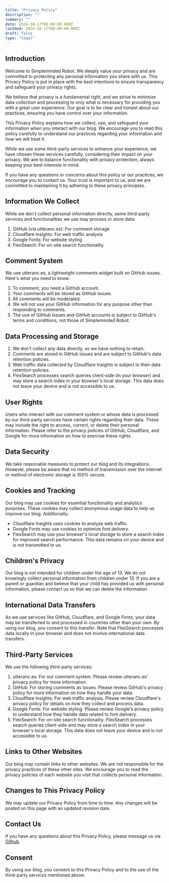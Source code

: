 ```yaml
---
title: "Privacy Policy"
description: ""
summary: ""
date: 2024-10-17T00:00:00.000Z
lastmod: 2024-10-17T00:00:00.000Z
draft: false
type: "legal"
---
```


## Introduction

Welcome to Simpleminded Robot. We deeply value your privacy and are committed to protecting any personal information you share with us. This Privacy Policy is put in place with the best intentions to ensure transparency and safeguard your privacy rights.

We believe that privacy is a fundamental right, and we strive to minimize data collection and processing to only what is necessary for providing you with a great user experience. Our goal is to be clear and honest about our practices, ensuring you have control over your information.

This Privacy Policy explains how we collect, use, and safeguard your information when you interact with our blog. We encourage you to read this policy carefully to understand our practices regarding your information and how we will treat it.

While we use some third-party services to enhance your experience, we have chosen these services carefully, considering their impact on your privacy. We aim to balance functionality with privacy protection, always keeping your best interests in mind.

If you have any questions or concerns about this policy or our practices, we encourage you to contact us. Your trust is important to us, and we are committed to maintaining it by adhering to these privacy principles.

## Information We Collect

While we don't collect personal information directly, some third-party services and functionalities we use may process or store data:

1. GitHub (via utteranc.es): For comment storage
2. Cloudflare Insights: For web traffic analysis
3. Google Fonts: For website styling
4. FlexSearch: For on-site search functionality

## Comment System

We use utteranc.es, a lightweight comments widget built on GitHub issues. Here's what you need to know:

1. To comment, you need a GitHub account.
2. Your comments will be stored as GitHub issues.
3. All comments will be moderated.
4. We will not use your GitHub information for any purpose other than responding to comments.
5. The use of GitHub Issues and GitHub accounts is subject to GitHub's terms and conditions, not those of Simpleminded Robot.

## Data Processing and Storage

1. We don't collect any data directly, so we have nothing to retain.
2. Comments are stored in GitHub Issues and are subject to GitHub's data retention policies.
3. Web traffic data collected by Cloudflare Insights is subject to their data retention policies.
4. FlexSearch processes search queries client-side (in your browser) and may store a search index in your browser's local storage. This data does not leave your device and is not accessible to us.

## User Rights

Users who interact with our comment system or whose data is processed by our third-party services have certain rights regarding their data. These may include the right to access, correct, or delete their personal information. Please refer to the privacy policies of GitHub, Cloudflare, and Google for more information on how to exercise these rights.

## Data Security

We take reasonable measures to protect our blog and its integrations. However, please be aware that no method of transmission over the internet or method of electronic storage is 100% secure.

## Cookies and Tracking

Our blog may use cookies for essential functionality and analytics purposes. These cookies may collect anonymous usage data to help us improve our blog. Additionally:

- Cloudflare Insights uses cookies to analyze web traffic.
- Google Fonts may use cookies to optimize font delivery.
- FlexSearch may use your browser's local storage to store a search index for improved search performance. This data remains on your device and is not transmitted to us.

## Children's Privacy

Our blog is not intended for children under the age of 13. We do not knowingly collect personal information from children under 13. If you are a parent or guardian and believe that your child has provided us with personal information, please contact us so that we can delete the information.

## International Data Transfers

As we use services like GitHub, Cloudflare, and Google Fonts, your data may be transferred to and processed in countries other than your own. By using our blog, you consent to this transfer. Note that FlexSearch processes data locally in your browser and does not involve international data transfers.

## Third-Party Services

We use the following third-party services:

1. utteranc.es: For our comment system. Please review utteranc.es' privacy policy for more information.
2. GitHub: For storing comments as issues. Please review GitHub's privacy policy for more information on how they handle your data.
3. Cloudflare Insights: For web traffic analysis. Please review Cloudflare's privacy policy for details on how they collect and process data.
4. Google Fonts: For website styling. Please review Google's privacy policy to understand how they handle data related to font delivery.
5. FlexSearch: For on-site search functionality. FlexSearch processes search queries client-side and may store a search index in your browser's local storage. This data does not leave your device and is not accessible to us.

## Links to Other Websites

Our blog may contain links to other websites. We are not responsible for the privacy practices of these other sites. We encourage you to read the privacy policies of each website you visit that collects personal information.

## Changes to This Privacy Policy

We may update our Privacy Policy from time to time. Any changes will be posted on this page with an updated revision date.

## Contact Us

If you have any questions about this Privacy Policy, please message us via [Github](https://github.com/sr4001).

## Consent

By using our blog, you consent to this Privacy Policy and to the use of the third-party services mentioned above.
